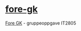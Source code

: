 # [fore-gk](https://trympet.github.io/fore-gk/)
[Fore GK](https://trympet.github.io/fore-gk/) - gruppeoppgave IT2805
